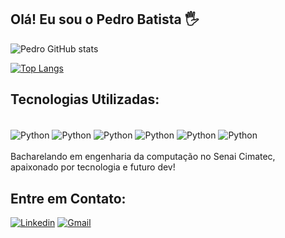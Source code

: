 ## Olá! Eu sou o Pedro Batista 🖐️



![Pedro GitHub stats](https://github-readme-stats.vercel.app/api?username=pedrojbDev&show_icons=true&theme=radical)

[![Top Langs](https://github-readme-stats.vercel.app/api/top-langs/?username=pedrojbDev)](https://github.com/pedrojbDev/github-readme-stats)
## Tecnologias Utilizadas:
<div style="display: inline_block"><br>
<img align="center" alt="Python" src="https://img.shields.io/badge/Python-14354C?style=for-the-badge&logo=python&logoColor=white">
<img align="center" alt="Python" src="https://img.shields.io/badge/Django-092E20?style=for-the-badge&logo=django&logoColor=white">
<img align="center" alt="Python" src="https://img.shields.io/badge/PostgreSQL-316192?style=for-the-badge&logo=postgresql&logoColor=white">
<img align="center" alt="Python" src="https://img.shields.io/badge/HTML5-E34F26?style=for-the-badge&logo=html5&logoColor=white">
<img align="center" alt="Python" src="https://img.shields.io/badge/CSS3-1572B6?style=for-the-badge&logo=css3&logoColor=white">
<img align="center" alt="Python" src="https://img.shields.io/badge/Bootstrap-563D7C?style=for-the-badge&logo=bootstrap&logoColor=white">

</div>
<br>
Bacharelando em engenharia da computação no Senai Cimatec, apaixonado por tecnologia e futuro dev!

## Entre em Contato:

[![Linkedin](https://img.shields.io/badge/LinkedIn-0077B5?style=for-the-badge&logo=linkedin&logoColor=white)](https://www.linkedin.com/in/pedro-batista-6299a3218/)
[![Gmail](https://img.shields.io/badge/Gmail-D14836?style=for-the-badge&logo=gmail&logoColor=white)](https://www.gmail.com)
